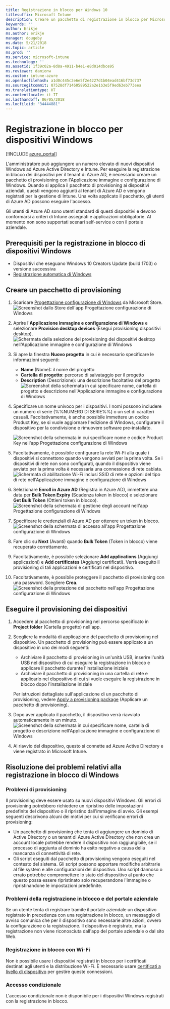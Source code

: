 ```yaml
---
title: Registrazione in blocco per Windows 10
titlesuffix: Microsoft Intune
description: Creare un pacchetto di registrazione in blocco per Microsoft Intune
keywords: ''
author: Erikje
ms.author: erikje
manager: dougeby
ms.date: 5/21/2018
ms.topic: article
ms.prod: ''
ms.service: microsoft-intune
ms.technology: ''
ms.assetid: 1f39c02a-8d8a-4911-b4e1-e8d014dbce95
ms.reviewer: damionw
ms.custom: intune-azure
ms.openlocfilehash: a1d0c445c2e6e5f2e4227d1b04ead416bf73d737
ms.sourcegitcommit: 07528df71460589522a2e1b3e5f9ed63eb773eea
ms.translationtype: HT
ms.contentlocale: it-IT
ms.lasthandoff: 06/05/2018
ms.locfileid: "34444881"
---
```

# <a name="bulk-enrollment-for-windows-devices"></a>Registrazione in blocco per dispositivi Windows

[!INCLUDE [azure_portal](./includes/azure_portal.md)]

L'amministratore può aggiungere un numero elevato di nuovi dispositivi Windows ad Azure Active Directory e Intune. Per eseguire la registrazione in blocco dei dispositivi per il tenant di Azure AD, è necessario creare un pacchetto di provisioning con l'Applicazione immagine e configurazione di Windows. Quando si applica il pacchetto di provisioning ai dispositivi aziendali, questi vengono aggiunti al tenant di Azure AD e vengono registrati per la gestione di Intune. Una volta applicato il pacchetto, gli utenti di Azure AD possono eseguire l'accesso.

Gli utenti di Azure AD sono utenti standard di questi dispositivi e devono conformarsi a criteri di Intune assegnati e applicazioni obbligatorie. Al momento non sono supportati scenari self-service o con il portale aziendale.

## <a name="prerequisites-for-windows-devices-bulk-enrollment"></a>Prerequisiti per la registrazione in blocco di dispositivi Windows

- Dispositivi che eseguano Windows 10 Creators Update (build 1703) o versione successiva
- [Registrazione automatica di Windows](windows-enroll.md#enable-windows-10-automatic-enrollment)

## <a name="create-a-provisioning-package"></a>Creare un pacchetto di provisioning

1. Scaricare [Progettazione configurazione di Windows](https://www.microsoft.com/store/apps/9nblggh4tx22) da Microsoft Store.
   ![Screenshot dallo Store dell'app Progettazione configurazione di Windows](media/bulk-enroll-store.png)

2. Aprire l'**Applicazione immagine e configurazione di Windows** e selezionare **Provision desktop devices** (Esegui provisioning dispositivi desktop).
   ![Schermata della selezione del provisioning dei dispositivi desktop nell'Applicazione immagine e configurazione di Windows](media/bulk-enroll-select.png)

3. Si apre la finestra **Nuovo progetto** in cui è necessario specificare le informazioni seguenti:
   - **Name** (Nome): il nome del progetto
   - **Cartella di progetto**: percorso di salvataggio per il progetto
   - **Description** (Descrizione): una descrizione facoltativa del progetto ![Screenshot della schermata in cui specificare nome, cartella di progetto e descrizione nell'Applicazione immagine e configurazione di Windows](media/bulk-enroll-name.png)

4. Specificare un nome univoco per i dispositivi. I nomi possono includere un numero di serie (%%NUMERO DI SERIE%%) o un set di caratteri casuali. Facoltativamente, è anche possibile immettere un codice Product Key, se si vuole aggiornare l'edizione di Windows, configurare il dispositivo per la condivisione e rimuovere software pre-installato.

   ![Screenshot della schermata in cui specificare nome e codice Product Key nell'app Progettazione configurazione di Windows](media/bulk-enroll-device.png)

5. Facoltativamente, è possibile configurare la rete Wi-Fi alla quale i dispositivi si connettono quando vengono avviati per la prima volta.  Se i dispositivi di rete non sono configurati, quando il dispositivo viene avviato per la prima volta è necessaria una connessione di rete cablata.
   ![Schermata di abilitazione Wi-Fi inclusi SSID di rete e opzioni del tipo di rete nell'Applicazione immagine e configurazione di Windows](media/bulk-enroll-network.png)

6. Selezionare **Enroll in Azure AD** (Registra in Azure AD), immettere una data per **Bulk Token Expiry** (Scadenza token in blocco) e selezionare **Get Bulk Token** (Ottieni token in blocco).
   ![Screenshot della schermata di gestione degli account nell'app Progettazione configurazione di Windows](media/bulk-enroll-account.png)

7. Specificare le credenziali di Azure AD per ottenere un token in blocco.
   ![Screenshot della schermata di accesso all'app Progettazione configurazione di Windows](media/bulk-enroll-cred.png)

8. Fare clic su **Next** (Avanti) quando **Bulk Token** (Token in blocco) viene recuperato correttamente.

9. Facoltativamente, è possibile selezionare **Add applications** (Aggiungi applicazioni) e **Add certificates** (Aggiungi certificati). Verrà eseguito il provisioning di tali applicazioni e certificati nel dispositivo.

10. Facoltativamente, è possibile proteggere il pacchetto di provisioning con una password.  Scegliere **Crea**.
    ![Screenshot della protezione del pacchetto nell'app Progettazione configurazione di Windows](media/bulk-enroll-create.png)

## <a name="provision-devices"></a>Eseguire il provisioning dei dispositivi

1. Accedere al pacchetto di provisioning nel percorso specificato in **Project folder** (Cartella progetto) nell'app.

2. Scegliere la modalità di applicazione del pacchetto di provisioning nel dispositivo.  Un pacchetto di provisioning può essere applicato a un dispositivo in uno dei modi seguenti:
   - Archiviare il pacchetto di provisioning in un'unità USB, inserire l'unità USB nel dispositivo di cui eseguire la registrazione in blocco e applicare il pacchetto durante l'installazione iniziale
   - Archiviare il pacchetto di provisioning in una cartella di rete e applicarlo nel dispositivo di cui si vuole eseguire la registrazione in blocco dopo l'installazione iniziale

   Per istruzioni dettagliate sull'applicazione di un pacchetto di provisioning, vedere [Apply a provisioning package](https://technet.microsoft.com/itpro/windows/configure/provisioning-apply-package) (Applicare un pacchetto di provisioning).

3. Dopo aver applicato il pacchetto, il dispositivo verrà riavviato automaticamente in un minuto.
   ![Screenshot della schermata in cui specificare nome, cartella di progetto e descrizione nell'Applicazione immagine e configurazione di Windows](media/bulk-enroll-add.png)

4. Al riavvio del dispositivo, questo si connette ad Azure Active Directory e viene registrato in Microsoft Intune.

## <a name="troubleshooting-windows-bulk-enrollment"></a>Risoluzione dei problemi relativi alla registrazione in blocco di Windows

### <a name="provisioning-issues"></a>Problemi di provisioning
Il provisioning deve essere usato su nuovi dispositivi Windows. Gli errori di provisioning potrebbero richiedere un ripristino delle impostazioni predefinite del dispositivo o il ripristino dall'immagine di avvio. Gli esempi seguenti descrivono alcuni dei motivi per cui si verificano errori di provisioning:

- Un pacchetto di provisioning che tenta di aggiungere un dominio di Active Directory o un tenant di Azure Active Directory che non crea un account locale potrebbe rendere il dispositivo non raggiungibile, se il processo di aggiunta al dominio ha esito negativo a causa della mancanza di connettività di rete.
- Gli script eseguiti dal pacchetto di provisioning vengono eseguiti nel contesto del sistema. Gli script possono apportare modifiche arbitrarie al file system e alle configurazioni del dispositivo. Uno script dannoso o errato potrebbe compromettere lo stato del dispositivo al punto che questo possa essere ripristinato solo recuperandone l'immagine o ripristinandone le impostazioni predefinite.

### <a name="problems-with-bulk-enrollment-and-company-portal"></a>Problemi della registrazione in blocco e del portale aziendale
Se un utente tenta di registrare tramite il portale aziendale un dispositivo registrato in precedenza con una registrazione in blocco, un messaggio di avviso comunica che per il dispositivo sono necessarie altre azioni, ovvero la configurazione o la registrazione. Il dispositivo è registrato, ma la registrazione non viene riconosciuta dall'app del portale aziendale o dal sito Web.

### <a name="bulk-enrollment-with-wi-fi"></a>Registrazione in blocco con Wi-Fi 

Non è possibile usare i dispositivi registrati in blocco per i certificati destinati agli utenti e la distribuzione Wi-Fi. È necessario usare [certificati a livello di dispositivo](certificates-configure.md) per gestire queste connessioni. 

### <a name="conditional-access"></a>Accesso condizionale
L'accesso condizionale non è disponibile per i dispositivi Windows registrati con la registrazione in blocco.
